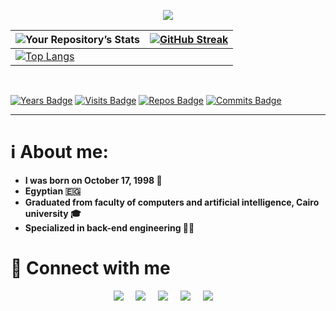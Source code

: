 <p align="center">
  <a href="https://git.io/typing-svg"><img src="https://readme-typing-svg.herokuapp.com?font=Tourney&color=0000FF&size=30&center=true&vCenter=true&width=500&lines=Hi+There+!!++%F0%9F%91%8B" /> </a>
</p>


|![Your Repository’s Stats](https://github-readme-stats.vercel.app/api?username=aotantawy&show_icons=true&count_private=true&hide_border=true)|[![GitHub Streak](http://github-readme-streak-stats.herokuapp.com?user=aotantawy&hide_border=true)](https://git.io/streak-stats)|
|---|---|
|[![Top Langs](https://github-readme-stats.vercel.app/api/top-langs/?username=aotantawy&layout=compact&hide_border=true&show_icons=true&count_private=true)](https://github.com/anuraghazra/github-readme-stats)|


<br>

[![Years Badge](https://badges.pufler.dev/years/aotantawy)](https://badges.pufler.dev)
[![Visits Badge](https://badges.pufler.dev/visits/aotantawy/aotantawy)](https://badges.pufler.dev)
[![Repos Badge](https://badges.pufler.dev/repos/aotantawy)](https://badges.pufler.dev)
[![Commits Badge](https://badges.pufler.dev/commits/monthly/aotantawy)](https://badges.pufler.dev)

---

# ℹ️ About me: 

- **I was born on October 17, 1998 👶**
- **Egyptian 🇪🇬**
- **Graduated from faculty of computers and artificial intelligence, Cairo university 🎓**
- **Specialized in back-end engineering 👨‍💻**

# 💬 Connect with me

<p align="center">
  <a target="_blank"href="https://www.linkedin.com/in/aotantawy/"><img src="https://img.shields.io/badge/linkedin-%230077B5.svg?&style=for-the-badge&logo=linkedin&logoColor=white" /></a>&nbsp;&nbsp;&nbsp;&nbsp;
  <a target="_blank"href="https://twitter.com/aotantawy"><img src="https://img.shields.io/badge/twitter-%231DA1F2.svg?&style=for-the-badge&logo=twitter&logoColor=white" /></a>&nbsp;&nbsp;&nbsp;&nbsp;
  <a href="mailto:aotantawy@gmail.com"><img src="https://img.shields.io/badge/gmail-%23D14836.svg?&style=for-the-badge&logo=gmail&logoColor=white" /></a>&nbsp;&nbsp;&nbsp;&nbsp;
 <a href="https://www.hackerrank.com/aotantawy"><img src="https://img.shields.io/badge/-hackerrank-7cfc00?&style=for-the-badge&logo=hackerrank&logoColor=black" /></a>&nbsp;&nbsp;&nbsp;&nbsp;
 <a href="https://leetcode.com/aotantawy/"><img src="https://img.shields.io/badge/-LeetCode-ff8c00?&style=for-the-badge&logo=LeetCode&logoColor=white&labelColor=000000" /></a>&nbsp;&nbsp;&nbsp;&nbsp;
</p>
